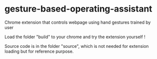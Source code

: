 # gesture-based-operating-assistant
Chrome extension that controls webpage using hand gestures trained by user

Load the folder "build" to your chrome and try the extension yourself !

Source code is in the folder "source", which is not needed for extension loading but for reference purpose.
